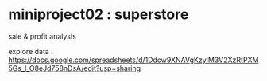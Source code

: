 # miniproject02 : superstore

sale & profit analysis 

explore data : https://docs.google.com/spreadsheets/d/1Ddcw9XNAVgKzyIM3V2XzRtPXM5Gs_l_O8eJd758nDsA/edit?usp=sharing
